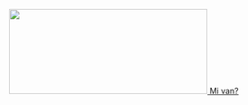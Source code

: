 <p align="center">
  <a href="http://www.sebaj.eu/">
    <img src="http://www.sebaj.eu/logo_new.svg" alt="" width=350 height=150>
    Mi van?
  </a>

</p>
